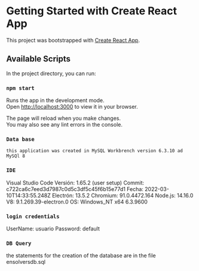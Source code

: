 # Getting Started with Create React App

This project was bootstrapped with [Create React App](https://github.com/facebook/create-react-app).

## Available Scripts

In the project directory, you can run:

### `npm start`

Runs the app in the development mode.\
Open [http://localhost:3000](http://localhost:3000) to view it in your browser.

The page will reload when you make changes.\
You may also see any lint errors in the console.

###  `Data base`
    this application was created in MySQL Workbrench version 6.3.10 ad MySQl 8

###  `IDE`
Visual Studio Code
Versión: 1.65.2 (user setup)
Commit: c722ca6c7eed3d7987c0d5c3df5c45f6b15e77d1
Fecha: 2022-03-10T14:33:55.248Z
Electrón: 13.5.2
Chromium: 91.0.4472.164
Node.js: 14.16.0
V8: 9.1.269.39-electron.0
OS: Windows_NT x64 6.3.9600

###  `login credentials`
UserName: usuario 
Password: default

### `DB Query`
the statements for the creation of the database are in the file ensolversdb.sql

